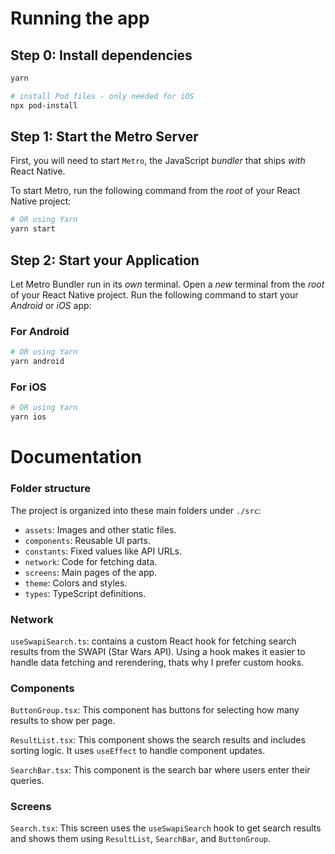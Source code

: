 # Running the app

## Step 0: Install dependencies

```bash
yarn

# install Pod files - only needed for iOS
npx pod-install
```

## Step 1: Start the Metro Server

First, you will need to start `Metro`, the JavaScript _bundler_ that ships _with_ React Native.

To start Metro, run the following command from the _root_ of your React Native project:

```bash
# OR using Yarn
yarn start
```

## Step 2: Start your Application

Let Metro Bundler run in its _own_ terminal. Open a _new_ terminal from the _root_ of your React Native project. Run the following command to start your _Android_ or _iOS_ app:

### For Android

```bash
# OR using Yarn
yarn android
```

### For iOS

```bash
# OR using Yarn
yarn ios
```

# Documentation

### Folder structure

The project is organized into these main folders under `./src`:

- `assets`: Images and other static files.
- `components`: Reusable UI parts.
- `constants`: Fixed values like API URLs.
- `network`: Code for fetching data.
- `screens`: Main pages of the app.
- `theme`: Colors and styles.
- `types`: TypeScript definitions.

### Network

`useSwapiSearch.ts`: contains a custom React hook for fetching search results from the SWAPI (Star Wars API). Using a hook makes it easier to handle data fetching and rerendering, thats why I prefer custom hooks.

### Components

`ButtonGroup.tsx`: This component has buttons for selecting how many results to show per page.

`ResultList.tsx`: This component shows the search results and includes sorting logic. It uses `useEffect` to handle component updates.

`SearchBar.tsx`: This component is the search bar where users enter their queries.

### Screens

`Search.tsx`: This screen uses the `useSwapiSearch` hook to get search results and shows them using `ResultList`, `SearchBar`, and `ButtonGroup`.
